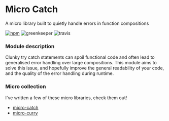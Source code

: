 # Micro Catch

A micro library built to quietly handle errors in function compositions

[![npm](https://img.shields.io/npm/v/micro-catch.svg?style=flat-square)](https://www.npmjs.com/package/micro-catch)
![greenkeeper](https://badges.greenkeeper.io/iainreid820/micro-catch.svg?style=flat-square)
![travis](https://img.shields.io/travis/iainreid820/micro-catch/master.svg?style=flat-square)

### Module description
Clunky try catch statements can spoil functional code and often lead to generalised error handling over large compositions. This module aims to solve this issue, and hopefully improve the general readability of your code, and the quality of the error handling during runtime.

### Micro collection

I've written a few of these micro libraries, check them out!

- [micro-catch](https://github.com/iainreid820/micro-curry)
- [micro-curry](https://github.com/iainreid820/micro-queue)

